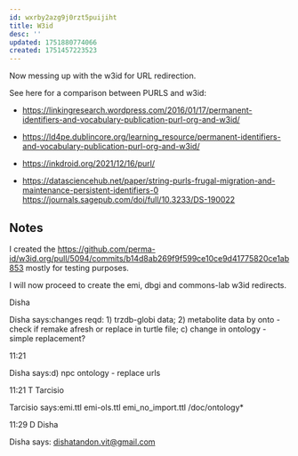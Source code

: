 ```yaml
---
id: wxrby2azg9j0rzt5puijiht
title: W3id
desc: ''
updated: 1751880774066
created: 1751457223523
---
```


Now messing up with the w3id for URL redirection.

See here for a comparison between PURLS and w3id: 

- https://linkingresearch.wordpress.com/2016/01/17/permanent-identifiers-and-vocabulary-publication-purl-org-and-w3id/

- https://ld4pe.dublincore.org/learning_resource/permanent-identifiers-and-vocabulary-publication-purl-org-and-w3id/

- https://inkdroid.org/2021/12/16/purl/

- https://datasciencehub.net/paper/string-purls-frugal-migration-and-maintenance-persistent-identifiers-0
https://journals.sagepub.com/doi/full/10.3233/DS-190022



## Notes


I created the https://github.com/perma-id/w3id.org/pull/5094/commits/b14d8ab269f9f599ce10ce9d41775820ce1ab853 mostly for testing purposes.

I will now proceed to create the emi, dbgi and commons-lab w3id redirects.



Disha

Disha says:changes reqd: 1) trzdb-globi data; 2) metabolite data by onto - check if remake afresh or replace in turtle file; c) change in ontology - simple replacement? 

11:21

Disha says:d) npc ontology - replace urls 

11:21
T
Tarcisio

Tarcisio says:emi.ttl
emi-ols.ttl
emi_no_import.ttl
/doc/ontology* 

11:29
D
Disha

Disha says:
dishatandon.vit@gmail.com
 